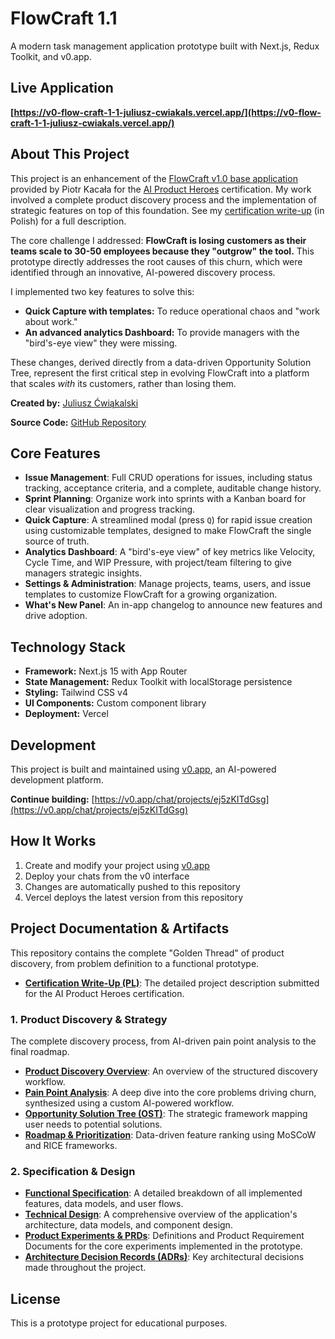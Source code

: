 # FlowCraft 1.1

A modern task management application prototype built with Next.js, Redux Toolkit, and v0.app.

## Live Application

**[https://v0-flow-craft-1-1-juliusz-cwiakals.vercel.app/](https://v0-flow-craft-1-1-juliusz-cwiakals.vercel.app/)**

## About This Project

This project is an enhancement of the [FlowCraft v1.0 base application](https://go.kaca.la/v0-flowcraft-1.0) provided by Piotr Kacała for the [AI Product Heroes](https://www.aiproductheroes.pl/) certification. My work involved a complete product discovery process and the implementation of strategic features on top of this foundation. See my [certification write-up](doc/certyfikat-ai-product-heroes/README.md) (in Polish) for a full description.

The core challenge I addressed: **FlowCraft is losing customers as their teams scale to 30-50 employees because they "outgrow" the tool.** This prototype directly addresses the root causes of this churn, which were identified through an innovative, AI-powered discovery process.

I implemented two key features to solve this:
- **Quick Capture with templates:** To reduce operational chaos and "work about work."
- **An advanced analytics Dashboard:** To provide managers with the "bird's-eye view" they were missing.

These changes, derived directly from a data-driven Opportunity Solution Tree, represent the first critical step in evolving FlowCraft into a platform that scales *with* its customers, rather than losing them.

**Created by:** [Juliusz Ćwiąkalski](https://www.linkedin.com/in/juliusz-cwiakalski/)

**Source Code:** [GitHub Repository](https://github.com/juliusz-cwiakalski/v0-flow-craft-1-1-juliusz-cwiakalski)

## Core Features

- **Issue Management**: Full CRUD operations for issues, including status tracking, acceptance criteria, and a complete, auditable change history.
- **Sprint Planning**: Organize work into sprints with a Kanban board for clear visualization and progress tracking.
- **Quick Capture**: A streamlined modal (press `Q`) for rapid issue creation using customizable templates, designed to make FlowCraft the single source of truth.
- **Analytics Dashboard**: A "bird's-eye view" of key metrics like Velocity, Cycle Time, and WIP Pressure, with project/team filtering to give managers strategic insights.
- **Settings & Administration**: Manage projects, teams, users, and issue templates to customize FlowCraft for a growing organization.
- **What's New Panel**: An in-app changelog to announce new features and drive adoption.

## Technology Stack

- **Framework:** Next.js 15 with App Router
- **State Management:** Redux Toolkit with localStorage persistence
- **Styling:** Tailwind CSS v4
- **UI Components:** Custom component library
- **Deployment:** Vercel

## Development

This project is built and maintained using [v0.app](https://v0.app), an AI-powered development platform.

**Continue building:** [https://v0.app/chat/projects/ej5zKITdGsg](https://v0.app/chat/projects/ej5zKITdGsg)

## How It Works

1. Create and modify your project using [v0.app](https://v0.app)
2. Deploy your chats from the v0 interface
3. Changes are automatically pushed to this repository
4. Vercel deploys the latest version from this repository

## Project Documentation & Artifacts

This repository contains the complete "Golden Thread" of product discovery, from problem definition to a functional prototype.

- **[Certification Write-Up (PL)](doc/certyfikat-ai-product-heroes/README.md)**: The detailed project description submitted for the AI Product Heroes certification.

### 1. Product Discovery & Strategy
The complete discovery process, from AI-driven pain point analysis to the final roadmap.
- **[Product Discovery Overview](doc/product-discovery/README.md)**: An overview of the structured discovery workflow.
- **[Pain Point Analysis](doc/product-discovery/pain-points-analysis-notebookml.md)**: A deep dive into the core problems driving churn, synthesized using a custom AI-powered workflow.
- **[Opportunity Solution Tree (OST)](doc/product-discovery/ost-notebooklm.md)**: The strategic framework mapping user needs to potential solutions.
- **[Roadmap & Prioritization](doc/product-discovery/roadmap-notebooklm.md)**: Data-driven feature ranking using MoSCoW and RICE frameworks.

### 2. Specification & Design
- **[Functional Specification](doc/spec/specification.md)**: A detailed breakdown of all implemented features, data models, and user flows.
- **[Technical Design](doc/technical-design.md)**: A comprehensive overview of the application's architecture, data models, and component design.
- **[Product Experiments & PRDs](doc/changes)**: Definitions and Product Requirement Documents for the core experiments implemented in the prototype.
- **[Architecture Decision Records (ADRs)](doc/adr)**: Key architectural decisions made throughout the project.

## License

This is a prototype project for educational purposes.
